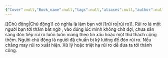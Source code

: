 ```yaml
---
{"Cover":null,"Book_name":null,"tags":null,"aliases":null,"author":null,"link":null,"dg-publish":true,"image":"https://images.unsplash.com/photo-1527856263669-12c3a0af2aa6?crop=entropy&cs=tinysrgb&fit=max&fm=jpg&ixid=M3wzNjAwOTd8MHwxfHNlYXJjaHwxfHxhY3RpdmV8ZW58MHwwfHx8MTcwNDE3MDA1Nnww&ixlib=rb-4.0.3&q=80&w=1080","permalink":"/Book_ Reading 2024/Những câu nói hay trong sách/Chủ động và rủi ro/","dgPassFrontmatter":true,"noteIcon":"2","created":"2024-02-29T09:58:52.089+07:00","updated":"2024-01-02T11:34:16.000+07:00"}
---
```



[[Chủ động\|Chủ động]] có nghĩa là làm bạn với [[rủi ro\|rủi ro]].
Rủi ro là một người bạn tới thăm bất ngờ , vào đúng lúc mình không chờ đợi, chưa sẵn sàng đón tiếp
rủi ro luôn luôn mang theo tin xấu hoặc một thử thách cộng thêm.
Người chủ động là người đã chuẩn bị kỹ lưỡng để đón rủi ro. Nếu chẳng may rủi ro xuất hiện. Xử lý hoặc triệt hạ rủi ro dễ đưa ta tới thành công.